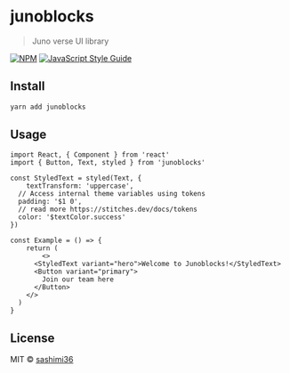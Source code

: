 # junoblocks

> Juno verse UI library

[![NPM](https://img.shields.io/npm/v/junoblocks.svg)](https://www.npmjs.com/package/junoblocks) [![JavaScript Style Guide](https://img.shields.io/badge/code_style-standard-brightgreen.svg)](https://standardjs.com)

## Install

```bash
yarn add junoblocks
```

## Usage

```tsx
import React, { Component } from 'react'
import { Button, Text, styled } from 'junoblocks'

const StyledText = styled(Text, {
	textTransform: 'uppercase',
  // Access internal theme variables using tokens
  padding: '$1 0',
  // read more https://stitches.dev/docs/tokens
  color: '$textColor.success'
})

const Example = () => {
	return (
		<>
      <StyledText variant="hero">Welcome to Junoblocks!</StyledText>
      <Button variant="primary">
        Join our team here
      </Button>
    </>
  )
}
```

## License

MIT © [sashimi36](https://github.com/sashimi36)
